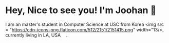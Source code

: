 # Hey, Nice to see you! I'm Joohan 👋
I am an master's student in Computer Science at USC from Korea <img src = "https://cdn-icons-png.flaticon.com/512/2151/2151415.png" width="13/>, currently living in LA, USA <img src = "https://cdn-icons-png.flaticon.com/512/3909/3909383.png" width="13"/>.
<!--
**joohan-lee/joohan-lee** is a ✨ _special_ ✨ repository because its `README.md` (this file) appears on your GitHub profile.

Here are some ideas to get you started:

- 🔭 I’m currently working on ...
- 🌱 I’m currently learning ...
- 👯 I’m looking to collaborate on ...
- 🤔 I’m looking for help with ...
- 💬 Ask me about ...
- 📫 How to reach me: ...
- 😄 Pronouns: ...
- ⚡ Fun fact: ...
-->
